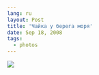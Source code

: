 ```yaml
---
lang: ru
layout: Post
title: 'Чайка у берега моря'
date: Sep 18, 2008
tags:
  - photos
---
```


![](photo://2008-09-13_5D_8334_Artem_Sapegin)

